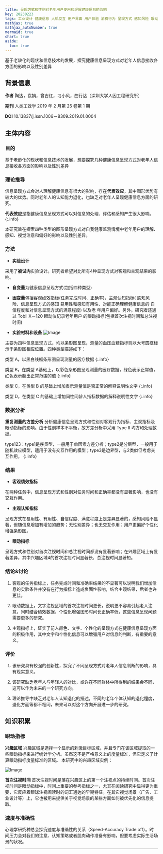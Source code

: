 ```yaml
---
title: 呈现方式和性别对老年用户使用和理解健康信息的影响
key: 20230223
tags: 工业设计 健康信息 人机交互 用户界面 用户体验 消费行为 呈现方式 感知风险 眼动仪
mathjax: true
mathjax_autoNumber: true
mermaid: true
chart: true
aside:
  toc: true
---
```


基于老龄化的现状和信息技术的发展，探究健康信息呈现方式对老年人信息接收各方面的影响以及性别差异

<!--more-->

## 背景信息
**作者** 陶达，袁娟，曾吉红，刁小风，曲行达（深圳大学人因工程研究所）

**期刊** 人类工效学 2019 年 2 月第 25 卷第 1 期

**DOI**  10.13837/j.issn.1006－8309.2019.01.0004

## 主体内容

### 目的
基于老龄化的现状和信息技术的发展，想要探究几种健康信息呈现方式对老年人信息接收各方面的影响以及性别差异

### 理论推导
信息呈现方式会对人理解健康信息有很大的影响，存在**代表效应**，其中图形优势有较大的优势。同时老年人的认知能力退化，也缺乏对老年人呈现健康信息方面的研究。

**代表效应**是指健康信息呈现方式可以对信息的处理、评估和感知产生很大影响。
{:.info}

本研究旨在探索四种类型的图形呈现方式对自我健康监测情境中老年用户的理解、感知、视觉注意和偏好的影响以及性别差异。

### 方法
+ **实验设计** 

采用了**被试内**实验设计。研究者希望对比所有4种呈现方式对客观和主观结果的影响。

+ **自变量**为健康信息呈现方式(包括四种类型)

+ **因变量**包括客观绩效指标(任务完成时间、正确率)，主观认知指标( 感知风险、信息呈现方式的感知
易用性和感知有用性、对能正确理解健康信息的
自信程度和对信息呈现方式的满意程度) 以及老
年用户偏好。另外，研究者还通过 Tobii X－120 眼动仪记录老年用户
的眼动指标(包括首次注视时间和总注视时间)

+ **实验材料和设备** 
![Image](assets/images/type.png)

主要为四种信息呈现方式，均以条形图呈现，测量的血压血糖指标则以大号圆框标示于条形图相应位置。四种类型描述如下：


类型 A，以黑白线框条形图呈现测量的医疗数据
{:.info}

类型 B，在类型 A基础上，以彩色条形图呈现测量的医疗数据，绿色表示正常值，红色表示超出正常范围的值
{:.info}

类型 C，在类型 B 的基础上增加表示测量值是否正常的解释说明性文字
{:.info}

类型 D，在类型 C 的基础上增加同性同龄人指标数据的解释说明性文字
{:.info}

### 数据分析
**重复测量的方差分析** 分析健康信息呈现方式和性别对客观行为指标、主观指标及眼动指标的影响。由于性别样本不平衡，故方差分析中采用 Type II 均方和处理数据。

type123：type1是序贯型，一般用于单因素方差分析；type2是分层型，一般用于随机效应模型，适用于没有交互作用的模型；type3是边界型，与2类似但考虑交互作用。
{:.info}

### 结果
+ **客观绩效指标**

在两种任务中，信息呈现方式和性别对任务时间和正确率都没有显著影响，也没有交互作用。

+ **主观认知指标**

呈现方式在易用性、有用性、自信程度、满意程度上是差异显著的，感知风险不显著，但随信息增加有增加的趋势；无性别差异；也无交互作用；用户更偏好个性化增强条形图。

+ **眼动指标**

呈现方式和性别对首次注视时间和总注视时间都没有显著影响；在兴趣区域上有显著差异，其中兴趣区域4的首次注视时间显著长，总注视时间显著短。

### 结论&讨论

1. 客观的任务指标上，任务完成时间和准确率结果的不显著可以说明我们增加信息的实验条件并没有在行为指标上造成负面性影响，结合主观结果，后者也许更佳。

2. 眼动数据上，文字注视区域的首次注视时间更长，说明更不容易引起老人注意，同时结合绩效数据，个性化增强图形时间长正确率低，这些信息呈现问题需要更多的研究。

3. 主观指标上，证实了前人颜色、文字、个性化的呈现方式在健康信息呈现方面的积极作用，其中文字和个性化信息可以增强用户对信息的判断，有重要的意义。

### 评价

1. 该研究具有较强的创新性，探究了不同呈现方式对老年人信息判断的影响，具有现实意义。

2. 该研究缺乏老年人与年轻人的对比，或许在不同群体中所得到的结果会不同，这可以作为未来的一个研究方向。

3. 理论推导中缺乏对老年人认知退化的描述，不同的老年个体认知的退化程度，退化方面等都不相同，未来可以对这个方向开展进一步的研究。


## 知识积累

### 眼动指标
**兴趣区域**
兴趣区域是选择一个显示的刺激目标区域，并且专门在该区域提取的一些眼动指标来进行统计学分析。虽然这不是严格意义上的度量标准，但它定义了计算眼动指标度量标准的区域。
本研究中的兴趣区域实例：

![Image](assets/images/aoi.png)

**首次注视时间**
首次注视时间是落在兴趣区上的第一个注视点的持续时间。首次注视时间是眼动指标中，时间上重要的参考指标之一，尤其在阅读研究中显得更为重要，它反应着眼球注视阅读时的词汇通达的早期特征。在其它视觉场景（广告、工业设计等）上，它也被用来提供关于视觉场景的某些方面如何被优先化的信息提取。

### 速度与准确性
心理学研究种总会探究速度与准确性的关系（Speed-Accuracy Trade off）。时间压力会对我们的注意、认知策略或者肌肉动作准备有影响，但要考虑实际生活场景的状况。

---